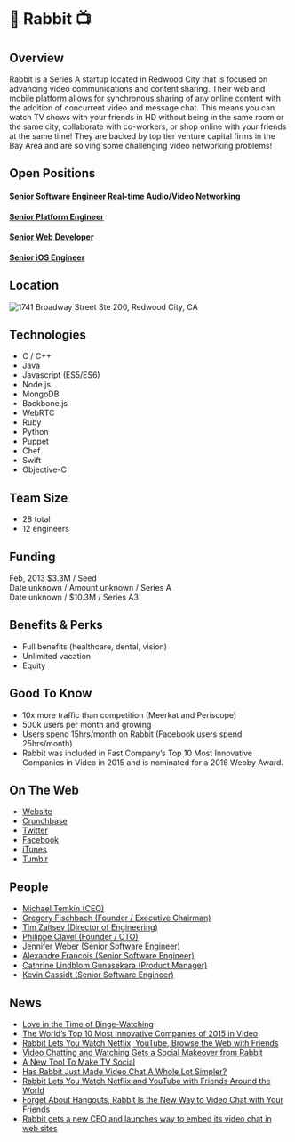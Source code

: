 # 🐇 Rabbit 📺

## Overview
Rabbit is a Series A startup located in Redwood City that is focused on advancing video communications and content sharing.  Their web and mobile platform allows for synchronous sharing of any online content with the addition of concurrent video and message chat.  This means you can watch TV shows with your friends in HD without being in the same room or the same city, collaborate with co-workers, or shop online with your friends at the same time!  They are backed by top tier venture capital firms in the Bay Area and are solving some challenging video networking problems!

## Open Positions
#### [Senior Software Engineer Real-time Audio/Video Networking](senior-software-engineer-real-time-audio-video-networking.md)
#### [Senior Platform Engineer](https://github.com/the31337/jobs/blob/master/rabbit/senior-software-engineer-platform.md)
#### [Senior Web Developer](https://github.com/the31337/jobs/blob/master/rabbit/senior-web-developer.md)
#### [Senior iOS Engineer](https://github.com/the31337/jobs/blob/master/rabbit/senior-software-engineer-ios.md)

## Location
![1741 Broadway Street Ste 200, Redwood City, CA](http://maps.googleapis.com/maps/api/staticmap?center=1741+Broadway+Street,+Redwood+City,+CA&zoom=13&scale=false&size=600x300&maptype=roadmap&format=png&visual_refresh=true&markers=size:mid%7Ccolor:0xff0000%7Clabel:1%7C1741+Broadway+Street,+Redwood+City,+CA)  

## Technologies
+ C / C++
+ Java
+ Javascript (ES5/ES6)
+ Node.js
+ MongoDB
+ Backbone.js
+ WebRTC
+ Ruby
+ Python
+ Puppet
+ Chef
+ Swift
+ Objective-C

## Team Size
+ 28 total
+ 12 engineers

## Funding
Feb, 2013	$3.3M / Seed  
Date unknown / Amount unknown / Series A  
Date unknown / $10.3M / Series A3  

## Benefits & Perks
+ Full benefits (healthcare, dental, vision)
+ Unlimited vacation
+ Equity

## Good To Know
+ 10x more traffic than competition (Meerkat and Periscope)
+ 500k users per month and growing
+ Users spend 15hrs/month on Rabbit (Facebook users spend 25hrs/month)
+ Rabbit was included in Fast Company’s Top 10 Most Innovative Companies in Video in 2015 and is nominated for a 2016 Webby Award.

## On The Web
+ [Website](https://www.rabb.it/)  
+ [Crunchbase](https://www.crunchbase.com/organization/rabbit)
+ [Twitter](https://twitter.com/letsrabbit)  
+ [Facebook](https://www.facebook.com/letsrabbit/)  
+ [iTunes](https://itunes.apple.com/app/apple-store/id1034629715?mt=8)  
+ [Tumblr](http://letsrabbit.tumblr.com/)  

## People
+ [Michael Temkin (CEO)](https://www.linkedin.com/in/michaeltemkin)  
+ [Gregory Fischbach (Founder / Executive Chairman)](https://www.linkedin.com/in/gregoryfischbach)  
+ [Tim Zaitsev (Director of Engineering)](https://www.linkedin.com/in/tzaitsev)  
+ [Philippe Clavel (Founder / CTO)](https://www.linkedin.com/in/pclavel)  
+ [Jennifer Weber (Senior Software Engineer)](https://www.linkedin.com/in/jennifercweber)  
+ [Alexandre Francois (Senior Software Engineer)](https://www.linkedin.com/in/alexandrefrancois)  
+ [Cathrine Lindblom Gunasekara (Product Manager)](https://www.linkedin.com/in/cathrinelindblomgunasekara)  
+ [Kevin Cassidt (Senior Software Engineer)](https://www.linkedin.com/in/kevincassidyjr)

## News
+ [Love in the Time of Binge-Watching](http://www.nytimes.com/2015/02/15/style/love-in-the-time-of-binge-watching.html)
+ [The World’s Top 10 Most Innovative Companies of 2015 in Video](http://www.fastcompany.com/3041667/most-innovative-companies-2015/the-worlds-top-10-most-innovative-companies-of-2015-in-video)
+ [Rabbit Lets You Watch Netflix, YouTube, Browse the Web with Friends](http://lifehacker.com/rabbit-lets-you-watch-netflix-youtube-browse-the-web-1678199419)
+ [Video Chatting and Watching Gets a Social Makeover from Rabbit](http://www.xconomy.com/new-york/2014/08/25/video-chatting-and-watching-gets-a-social-makeover-from-rabbit/)
+ [A New Tool To Make TV Social](http://newmediarockstars.com/2014/08/a-new-tool-to-make-tv-social/)
+ [Has Rabbit Just Made Video Chat A Whole Lot Simpler?](http://www.webrtcworld.com/topics/webrtc-world/articles/387171-has-rabbit-just-made-video-chat-whole-lot.htm)
+ [Rabbit Lets You Watch Netflix and YouTube with Friends Around the World](https://www.yahoo.com/tech/rabbit-lets-you-watch-netflix-and-youtube-with-friends-95284983869.html)
+ [Forget About Hangouts, Rabbit Is the New Way to Video Chat with Your Friends](http://socialgeek.co/startups/rabbit-video-chat/)
+ [Rabbit gets a new CEO and launches way to embed its video chat in web sites](http://venturebeat.com/2013/12/11/rabbit-gets-a-new-ceo-and-launches-way-to-embed-its-video-chat-in-web-sites/)
